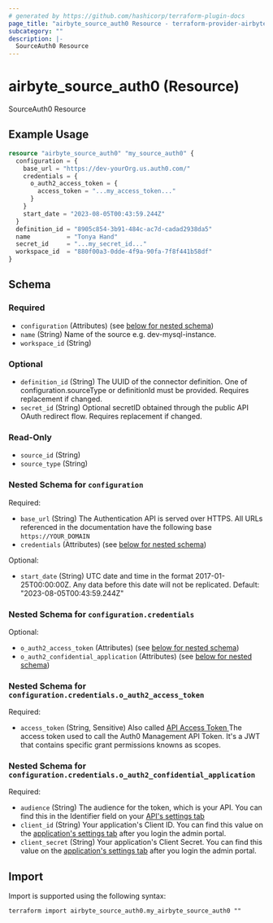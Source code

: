 ```yaml
---
# generated by https://github.com/hashicorp/terraform-plugin-docs
page_title: "airbyte_source_auth0 Resource - terraform-provider-airbyte"
subcategory: ""
description: |-
  SourceAuth0 Resource
---
```


# airbyte_source_auth0 (Resource)

SourceAuth0 Resource

## Example Usage

```terraform
resource "airbyte_source_auth0" "my_source_auth0" {
  configuration = {
    base_url = "https://dev-yourOrg.us.auth0.com/"
    credentials = {
      o_auth2_access_token = {
        access_token = "...my_access_token..."
      }
    }
    start_date = "2023-08-05T00:43:59.244Z"
  }
  definition_id = "8905c854-3b91-484c-ac7d-cadad2938da5"
  name          = "Tonya Hand"
  secret_id     = "...my_secret_id..."
  workspace_id  = "880f00a3-0dde-4f9a-90fa-7f8f441b58df"
}
```

<!-- schema generated by tfplugindocs -->
## Schema

### Required

- `configuration` (Attributes) (see [below for nested schema](#nestedatt--configuration))
- `name` (String) Name of the source e.g. dev-mysql-instance.
- `workspace_id` (String)

### Optional

- `definition_id` (String) The UUID of the connector definition. One of configuration.sourceType or definitionId must be provided. Requires replacement if changed.
- `secret_id` (String) Optional secretID obtained through the public API OAuth redirect flow. Requires replacement if changed.

### Read-Only

- `source_id` (String)
- `source_type` (String)

<a id="nestedatt--configuration"></a>
### Nested Schema for `configuration`

Required:

- `base_url` (String) The Authentication API is served over HTTPS. All URLs referenced in the documentation have the following base `https://YOUR_DOMAIN`
- `credentials` (Attributes) (see [below for nested schema](#nestedatt--configuration--credentials))

Optional:

- `start_date` (String) UTC date and time in the format 2017-01-25T00:00:00Z. Any data before this date will not be replicated. Default: "2023-08-05T00:43:59.244Z"

<a id="nestedatt--configuration--credentials"></a>
### Nested Schema for `configuration.credentials`

Optional:

- `o_auth2_access_token` (Attributes) (see [below for nested schema](#nestedatt--configuration--credentials--o_auth2_access_token))
- `o_auth2_confidential_application` (Attributes) (see [below for nested schema](#nestedatt--configuration--credentials--o_auth2_confidential_application))

<a id="nestedatt--configuration--credentials--o_auth2_access_token"></a>
### Nested Schema for `configuration.credentials.o_auth2_access_token`

Required:

- `access_token` (String, Sensitive) Also called <a href="https://auth0.com/docs/secure/tokens/access-tokens/get-management-api-access-tokens-for-testing">API Access Token </a> The access token used to call the Auth0 Management API Token. It's a JWT that contains specific grant permissions knowns as scopes.


<a id="nestedatt--configuration--credentials--o_auth2_confidential_application"></a>
### Nested Schema for `configuration.credentials.o_auth2_confidential_application`

Required:

- `audience` (String) The audience for the token, which is your API. You can find this in the Identifier field on your  <a href="https://manage.auth0.com/#/apis">API's settings tab</a>
- `client_id` (String) Your application's Client ID. You can find this value on the <a href="https://manage.auth0.com/#/applications">application's settings tab</a> after you login the admin portal.
- `client_secret` (String) Your application's Client Secret. You can find this value on the <a href="https://manage.auth0.com/#/applications">application's settings tab</a> after you login the admin portal.

## Import

Import is supported using the following syntax:

```shell
terraform import airbyte_source_auth0.my_airbyte_source_auth0 ""
```
